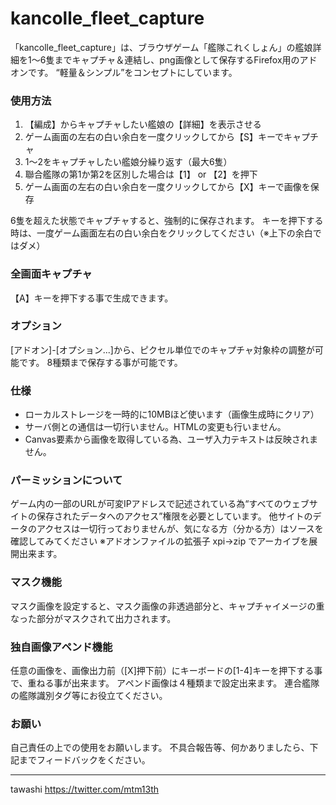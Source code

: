 # kancolle_fleet_capture

「kancolle_fleet_capture」は、ブラウザゲーム「艦隊これくしょん」の艦娘詳細を1～6隻までキャプチャ＆連結し、png画像として保存するFirefox用のアドオンです。
“軽量＆シンプル”をコンセプトにしています。

### 使用方法
1. 【編成】からキャプチャしたい艦娘の【詳細】を表示させる
2. ゲーム画面の左右の白い余白を一度クリックしてから【S】キーでキャプチャ
3. 1～2をキャプチャしたい艦娘分繰り返す（最大6隻）
4. 聯合艦隊の第1か第2を区別した場合は【1】 or 【2】を押下
5. ゲーム画面の左右の白い余白を一度クリックしてから【X】キーで画像を保存

6隻を超えた状態でキャプチャすると、強制的に保存されます。
キーを押下する時は、一度ゲーム画面左右の白い余白をクリックしてください（※上下の余白ではダメ）

### 全画面キャプチャ
【A】キーを押下する事で生成できます。

### オプション
[アドオン]-[オプション...]から、ピクセル単位でのキャプチャ対象枠の調整が可能です。
8種類まで保存する事が可能です。

### 仕様
* ローカルストレージを一時的に10MBほど使います（画像生成時にクリア）
* サーバ側との通信は一切行いません。HTMLの変更も行いません。
* Canvas要素から画像を取得している為、ユーザ入力テキストは反映されません。

### パーミッションについて
ゲーム内の一部のURLが可変IPアドレスで記述されている為“すべてのウェブサイトの保存されたデータへのアクセス”権限を必要としています。
他サイトのデータのアクセスは一切行っておりませんが、気になる方（分かる方）はソースを確認してみてください
※アドオンファイルの拡張子 xpi→zip でアーカイブを展開出来ます。

### マスク機能
マスク画像を設定すると、マスク画像の非透過部分と、キャプチャイメージの重なった部分がマスクされて出力されます。

### 独自画像アペンド機能
任意の画像を、画像出力前（[X]押下前）にキーボードの[1-4]キーを押下する事で、重ねる事が出来ます。
アペンド画像は４種類まで設定出来ます。
連合艦隊の艦隊識別タグ等にお役立てください。

### お願い
自己責任の上での使用をお願いします。
不具合報告等、何かありましたら、下記までフィードバックをください。

---
tawashi
https://twitter.com/mtm13th
